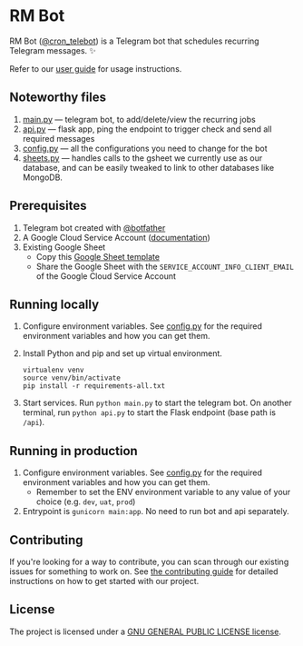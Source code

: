 # RM Bot

RM Bot ([@cron_telebot](https://t.me/cron_telebot)) is a Telegram bot that schedules recurring Telegram messages. :sparkles:

Refer to our [user guide](https://github.com/hsdevelops/rm-bot/wiki/User-Guide) for usage instructions.

## Noteworthy files
1. [main.py](./main.py) — telegram bot, to add/delete/view the recurring jobs
2. [api.py](./api.py) — flask app, ping the endpoint to trigger check and send all required messages
3. [config.py](./config.py) — all the configurations you need to change for the bot
4. [sheets.py](./common/sheets.py) — handles calls to the gsheet we currently use as our database, and can be easily tweaked to link to other databases like MongoDB.

## Prerequisites
1. Telegram bot created with [@botfather](https://telegram.me/botfather)
2. A Google Cloud Service Account ([documentation](https://cloud.google.com/iam/docs/creating-managing-service-accounts#creating))
3. Existing Google Sheet
   * Copy this [Google Sheet template](https://docs.google.com/spreadsheets/d/1FKfdxax5hDHdCZ1K1TTI1G8pO4hES1oloK6ob0Spk-w/edit?usp=sharing)
   * Share the Google Sheet with the `SERVICE_ACCOUNT_INFO_CLIENT_EMAIL` of the Google Cloud Service Account

## Running locally

1. Configure environment variables. See [config.py](./config.py) for the required environment variables and how you can get them.

2. Install Python and pip and set up virtual environment. 
   ```
   virtualenv venv
   source venv/bin/activate
   pip install -r requirements-all.txt
   ```

3. Start services. Run `python main.py` to start the telegram bot. On another terminal, run `python api.py` to start the Flask endpoint (base path is `/api`).

## Running in production
1. Configure environment variables. See [config.py](./config.py) for the required environment variables and how you can get them.
   * Remember to set the ENV environment variable to any value of your choice (e.g. `dev`, `uat`, `prod`)
2. Entrypoint is `gunicorn main:app`. No need to run bot and api separately.

## Contributing

If you're looking for a way to contribute, you can scan through our existing issues for something to work on. See [the contributing guide](./CONTRIBUTING.md) for detailed instructions on how to get started with our project.

## License

The project is licensed under a [GNU GENERAL PUBLIC LICENSE license](./LICENSE).

